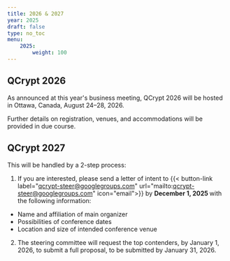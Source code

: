 ```yaml
---
title: 2026 & 2027
year: 2025
draft: false
type: no_toc
menu:
    2025:
        weight: 100
---
```


## QCrypt 2026

As announced at this year's business meeting, QCrypt 2026 will be hosted in Ottawa, Canada, August 24–28, 2026.

Further details on registration, venues, and accommodations will be provided in due course.

## QCrypt 2027

This will be handled by a 2-step process:

1. If you are interested, please send a letter of intent to
   {{< button-link label="qcrypt-steer@googlegroups.com" url="mailto:qcrypt-steer@googlegroups.com" icon="email">}} by <strong> December 1, 2025 </strong> with the following information:

-   Name and affiliation of main organizer
-   Possibilities of conference dates
-   Location and size of intended conference venue

2. The steering committee will request the top contenders, by January 1, 2026, to submit a full proposal, to be submitted by January 31, 2026.
